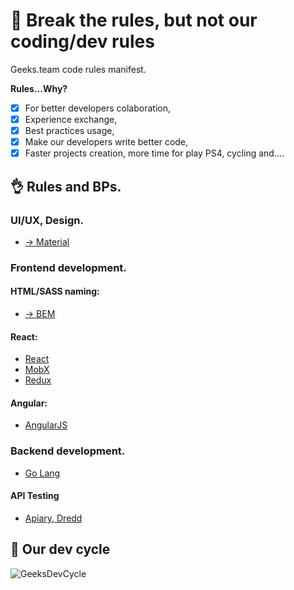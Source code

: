# :punch: Break the rules, but not our coding/dev rules
Geeks.team code rules manifest.

**Rules...Why?**
- [x] For better developers colaboration,
- [x] Experience exchange, 
- [x] Best practices usage,
- [x] Make our developers write better code,
- [x] Faster projects creation, more time for play PS4, cycling and....

## :ok_hand: Rules and BPs.

### UI/UX, Design.
- [-> Material](https://material.google.com)

### Frontend development.

#### HTML/SASS naming:
- [-> BEM](https://ru.bem.info/methodology/naming-convention/)

#### React:
- [React](https://github.com/geeksteam/CodeRules/tree/master/React)
- [MobX](https://github.com/geeksteam/CodeRules/tree/master/React/Mobx)
- [Redux](https://github.com/geeksteam/CodeRules/tree/master/React/Redux)

#### Angular:
- [AngularJS](https://github.com/geeksteam/CodeRules/tree/master/React)

### Backend development.
- [Go Lang](https://github.com/geeksteam/CodeRules/tree/master/Go)

#### API Testing
- [Apiary, Dredd](https://github.com/geeksteam/CodeRules/tree/master/Apiary)

## :clap: Our dev cycle
![GeeksDevCycle](https://github.com/geeksteam/CodeRules/blob/master/Geeks.DevProcess.png)

